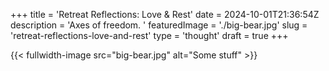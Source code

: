 +++
title = 'Retreat Reflections: Love & Rest'
date = 2024-10-01T21:36:54Z
description = 'Axes of freedom. '
featuredImage = './big-bear.jpg'
slug = 'retreat-reflections-love-and-rest'
type = 'thought'
draft = true
+++

{{< fullwidth-image src="big-bear.jpg" alt="Some stuff" >}}